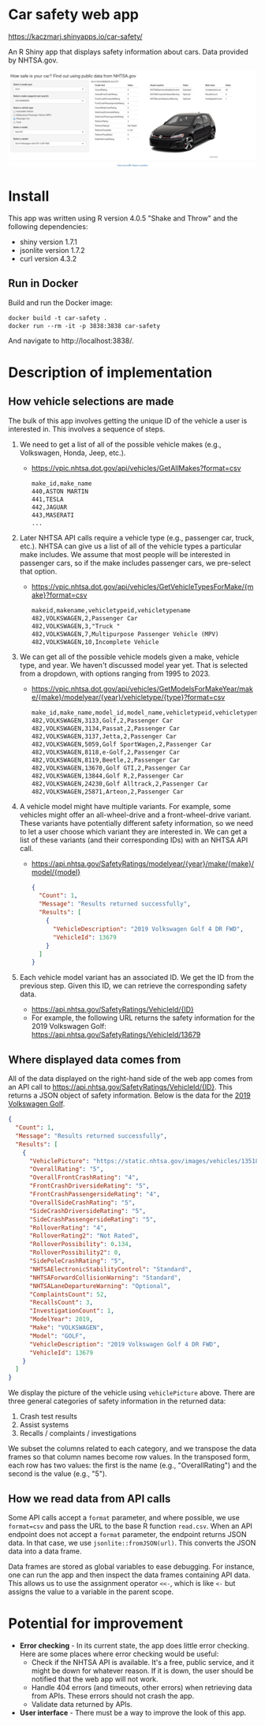 # Car safety web app

https://kaczmarj.shinyapps.io/car-safety/

An R Shiny app that displays safety information about cars. Data provided by
NHTSA.gov.

![Screenshot of web app](screenshot.jpg)

# Install

This app was written using R version 4.0.5 "Shake and Throw" and the following dependencies:

- shiny version 1.7.1
- jsonlite version 1.7.2
- curl version 4.3.2

## Run in Docker

Build and run the Docker image:

```
docker build -t car-safety .
docker run --rm -it -p 3838:3838 car-safety
```

And navigate to http://localhost:3838/.

# Description of implementation

## How vehicle selections are made

The bulk of this app involves getting the unique ID of the vehicle a user is interested in. This involves a sequence of steps.

1. We need to get a list of all of the possible vehicle makes (e.g., Volkswagen, Honda, Jeep, etc.).
    - https://vpic.nhtsa.dot.gov/api/vehicles/GetAllMakes?format=csv

      ```
      make_id,make_name
      440,ASTON MARTIN
      441,TESLA
      442,JAGUAR
      443,MASERATI
      ...
      ```

1. Later NHTSA API calls require a vehicle type (e.g., passenger car, truck, etc.). NHTSA can give us a list of all of the vehicle types a particular make includes. We assume that most people will be interested in passenger cars, so if the make includes passenger cars, we pre-select that option.
    - https://vpic.nhtsa.dot.gov/api/vehicles/GetVehicleTypesForMake/{make}?format=csv

      ```
      makeid,makename,vehicletypeid,vehicletypename
      482,VOLKSWAGEN,2,Passenger Car
      482,VOLKSWAGEN,3,"Truck "
      482,VOLKSWAGEN,7,Multipurpose Passenger Vehicle (MPV)
      482,VOLKSWAGEN,10,Incomplete Vehicle
      ```

1. We can get all of the possible vehicle models given a make, vehicle type, and year. We haven't discussed model year yet. That is selected from a dropdown, with options ranging from 1995 to 2023.
    - https://vpic.nhtsa.dot.gov/api/vehicles/GetModelsForMakeYear/make/{make}/modelyear/{year}/vehicletype/{type}?format=csv

      ```
      make_id,make_name,model_id,model_name,vehicletypeid,vehicletypename
      482,VOLKSWAGEN,3133,Golf,2,Passenger Car
      482,VOLKSWAGEN,3134,Passat,2,Passenger Car
      482,VOLKSWAGEN,3137,Jetta,2,Passenger Car
      482,VOLKSWAGEN,5059,Golf SportWagen,2,Passenger Car
      482,VOLKSWAGEN,8118,e-Golf,2,Passenger Car
      482,VOLKSWAGEN,8119,Beetle,2,Passenger Car
      482,VOLKSWAGEN,13670,Golf GTI,2,Passenger Car
      482,VOLKSWAGEN,13844,Golf R,2,Passenger Car
      482,VOLKSWAGEN,24230,Golf Alltrack,2,Passenger Car
      482,VOLKSWAGEN,25871,Arteon,2,Passenger Car
      ```

1. A vehicle model might have multiple variants. For example, some vehicles might offer an all-wheel-drive and a front-wheel-drive variant. These variants have potentially different safety information, so we need to let a user choose which variant they are interested in. We can get a list of these variants (and their corresponding IDs) with an NHTSA API call.
    - https://api.nhtsa.gov/SafetyRatings/modelyear/{year}/make/{make}/model/{model}

      ```json
      {
        "Count": 1,
        "Message": "Results returned successfully",
        "Results": [
          {
            "VehicleDescription": "2019 Volkswagen Golf 4 DR FWD",
            "VehicleId": 13679
          }
        ]
      }
      ```

1. Each vehicle model variant has an associated ID. We get the ID from the previous step. Given this ID, we can retrieve the corresponding safety data.
    - https://api.nhtsa.gov/SafetyRatings/VehicleId/{ID}
    - For example, the following URL returns the safety information for the 2019 Volkswagen Golf: https://api.nhtsa.gov/SafetyRatings/VehicleId/13679

## Where displayed data comes from

All of the data displayed on the right-hand side of the web app comes from an API call to https://api.nhtsa.gov/SafetyRatings/VehicleId/{ID}. This returns a JSON object of safety information. Below is the data for the [2019 Volkswagen Golf](https://api.nhtsa.gov/SafetyRatings/VehicleId/13679).

```json
{
  "Count": 1,
  "Message": "Results returned successfully",
  "Results": [
    {
      "VehiclePicture": "https://static.nhtsa.gov/images/vehicles/13518_st0640_046.png",
      "OverallRating": "5",
      "OverallFrontCrashRating": "4",
      "FrontCrashDriversideRating": "5",
      "FrontCrashPassengersideRating": "4",
      "OverallSideCrashRating": "5",
      "SideCrashDriversideRating": "5",
      "SideCrashPassengersideRating": "5",
      "RolloverRating": "4",
      "RolloverRating2": "Not Rated",
      "RolloverPossibility": 0.134,
      "RolloverPossibility2": 0,
      "SidePoleCrashRating": "5",
      "NHTSAElectronicStabilityControl": "Standard",
      "NHTSAForwardCollisionWarning": "Standard",
      "NHTSALaneDepartureWarning": "Optional",
      "ComplaintsCount": 52,
      "RecallsCount": 3,
      "InvestigationCount": 1,
      "ModelYear": 2019,
      "Make": "VOLKSWAGEN",
      "Model": "GOLF",
      "VehicleDescription": "2019 Volkswagen Golf 4 DR FWD",
      "VehicleId": 13679
    }
  ]
}
```

We display the picture of the vehicle using `vehiclePicture` above. There are three general categories of safety information in the returned data:

1. Crash test results
1. Assist systems
1. Recalls / complaints / investigations

We subset the columns related to each category, and we transpose the data frames so that column names become row values. In the transposed form, each row has two values: the first is the name (e.g., "OverallRating") and the second is the value (e.g., "5").

## How we read data from API calls

Some API calls accept a `format` parameter, and where possible, we use `format=csv` and pass the URL to the base R function `read.csv`. When an API endpoint does not accept a `format` parameter, the endpoint returns JSON data. In that case, we use `jsonlite::fromJSON(url)`. This converts the JSON data into a data frame.

Data frames are stored as global variables to ease debugging. For instance, one can run the app and then inspect the data frames containing API data. This allows us to use the assignment operator `<<-`, which is like `<-` but assigns the value to a variable in the parent scope.

# Potential for improvement

- **Error checking** - In its current state, the app does little error checking. Here are some places where error checking would be useful:
    - Check if the NHTSA API is available. It's a free, public service, and it might be down for whatever reason. If it is down, the user should be notified that the web app will not work.
    - Handle 404 errors (and timeouts, other errors) when retrieving data from APIs. These errors should not crash the app.
    - Validate data returned by APIs.
- **User interface** - There must be a way to improve the look of this app.
